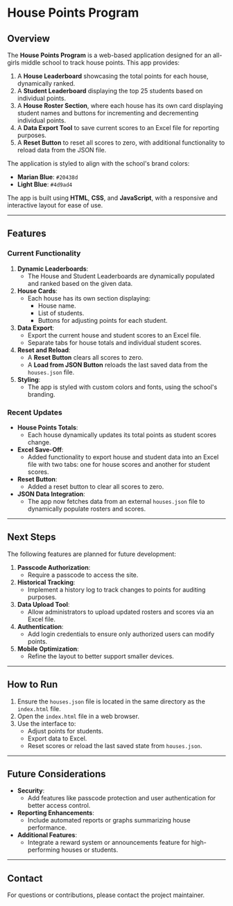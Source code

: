 # House Points Program

## Overview
The **House Points Program** is a web-based application designed for an all-girls middle school to track house points. This app provides:

1. A **House Leaderboard** showcasing the total points for each house, dynamically ranked.
2. A **Student Leaderboard** displaying the top 25 students based on individual points.
3. A **House Roster Section**, where each house has its own card displaying student names and buttons for incrementing and decrementing individual points.
4. A **Data Export Tool** to save current scores to an Excel file for reporting purposes.
5. A **Reset Button** to reset all scores to zero, with additional functionality to reload data from the JSON file.

The application is styled to align with the school's brand colors:
- **Marian Blue**: `#20438d`
- **Light Blue**: `#4d9ad4`

The app is built using **HTML**, **CSS**, and **JavaScript**, with a responsive and interactive layout for ease of use.

---

## Features

### Current Functionality
1. **Dynamic Leaderboards**:
   - The House and Student Leaderboards are dynamically populated and ranked based on the given data.
2. **House Cards**:
   - Each house has its own section displaying:
     - House name.
     - List of students.
     - Buttons for adjusting points for each student.
3. **Data Export**:
   - Export the current house and student scores to an Excel file.
   - Separate tabs for house totals and individual student scores.
4. **Reset and Reload**:
   - A **Reset Button** clears all scores to zero.
   - A **Load from JSON Button** reloads the last saved data from the `houses.json` file.
5. **Styling**:
   - The app is styled with custom colors and fonts, using the school's branding.

### Recent Updates
- **House Points Totals**:
   - Each house dynamically updates its total points as student scores change.
- **Excel Save-Off**:
   - Added functionality to export house and student data into an Excel file with two tabs: one for house scores and another for student scores.
- **Reset Button**:
   - Added a reset button to clear all scores to zero.
- **JSON Data Integration**:
   - The app now fetches data from an external `houses.json` file to dynamically populate rosters and scores.

---

## Next Steps

The following features are planned for future development:

1. **Passcode Authorization**:
   - Require a passcode to access the site.
2. **Historical Tracking**:
   - Implement a history log to track changes to points for auditing purposes.
3. **Data Upload Tool**:
   - Allow administrators to upload updated rosters and scores via an Excel file.
4. **Authentication**:
   - Add login credentials to ensure only authorized users can modify points.
5. **Mobile Optimization**:
   - Refine the layout to better support smaller devices.

---

## How to Run

1. Ensure the `houses.json` file is located in the same directory as the `index.html` file.
2. Open the `index.html` file in a web browser.
3. Use the interface to:
   - Adjust points for students.
   - Export data to Excel.
   - Reset scores or reload the last saved state from `houses.json`.

---

## Future Considerations

- **Security**:
  - Add features like passcode protection and user authentication for better access control.
- **Reporting Enhancements**:
  - Include automated reports or graphs summarizing house performance.
- **Additional Features**:
  - Integrate a reward system or announcements feature for high-performing houses or students.

---

## Contact

For questions or contributions, please contact the project maintainer.

